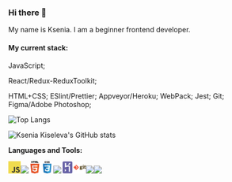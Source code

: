 ### Hi there 👋

My name is Ksenia. I am a beginner frontend developer.

#### My current stack:

JavaScript;  

React/Redux-ReduxToolkit;  

HTML+CSS;
ESlint/Prettier;
Appveyor/Heroku;
WebPack;
Jest;
Git;
Figma/Adobe Photoshop;

![Top Langs](https://github-readme-stats.vercel.app/api/top-langs/?username=kmkiseleva&layout=compact)

![Ksenia Kiseleva's GitHub stats](https://github-readme-stats.vercel.app/api?username=kmkiseleva)

**Languages and Tools:**

<code><img height="25" src="https://raw.githubusercontent.com/github/explore/80688e429a7d4ef2fca1e82350fe8e3517d3494d/topics/javascript/javascript.png"></code><code><img height="25" src="https://img.icons8.com/color/48/000000/react-native.png"/></code><code><img height="25" src="https://raw.githubusercontent.com/github/explore/80688e429a7d4ef2fca1e82350fe8e3517d3494d/topics/html/html.png"></code><code><img height="25" src="https://raw.githubusercontent.com/devicons/devicon/master/icons/css3/css3-original-wordmark.svg"></code><code><img height="25" src="https://raw.githubusercontent.com/hussainweb/hussainweb/main/icons/vscode.png"></code><code><img height="25" src="https://raw.githubusercontent.com/devicons/devicon/master/icons/heroku/heroku-plain.svg"></code><code><img height="25" src="https://raw.githubusercontent.com/github/explore/80688e429a7d4ef2fca1e82350fe8e3517d3494d/topics/git/git.png"></code><code><img height="25" src="https://img.icons8.com/color/48/000000/figma--v1.png"/></code><code><img height="25" src="https://img.icons8.com/color/000000/adobe-photoshop--v1.png"/></code>
